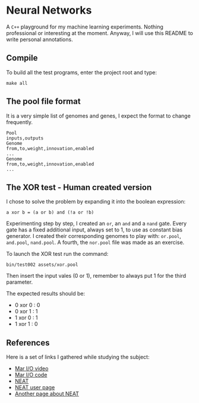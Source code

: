 # Neural Networks

A `C++` playground for my machine learning experiments. Nothing professional or interesting at the moment. Anyway, I will use this README to write personal annotations.

## Compile

To build all the test programs, enter the project root and type:

```
make all
```

## The pool file format

It is a very simple list of genomes and genes, I expect the format to change frequently.

```
Pool
inputs,outputs
Genome
from,to,weight,innovation,enabled
...
Genome
from,to,weight,innovation,enabled
...
```

## The XOR test - Human created version

I chose to solve the problem by expanding it into the boolean expression:

```
a xor b = (a or b) and (!a or !b)
```

Experimenting step by step, I created an `or`, an `and` and a `nand` gate. Every gate has a fixed additional input, always set to 1, to use as constant bias generator. I created their corresponding genomes to play with: `or.pool`, `and.pool`, `nand.pool`. A fourth, the `nor.pool` file was made as an exercise.

To launch the XOR test run the command:

```
bin/test002 assets/xor.pool
```

Then insert the input vales (0 or 1), remember to always put 1 for the third parameter.

The expected results should be:

* 0 xor 0 : 0
* 0 xor 1 : 1
* 1 xor 0 : 1
* 1 xor 1 : 0

## References

Here is a set of links I gathered while studying the subject:

* [Mar I/O video](https://www.youtube.com/watch?v=qv6UVOQ0F44)
* [Mar I/O code](http://pastebin.com/ZZmSNaHX)
* [NEAT](http://nn.cs.utexas.edu/downloads/papers/stanley.ec02.pdf)
* [NEAT user page](https://www.cs.ucf.edu/~kstanley/neat.html)
* [Another page about NEAT](https://www.cs.cmu.edu/afs/cs/project/jair/pub/volume21/stanley04a-html/node3.html)
